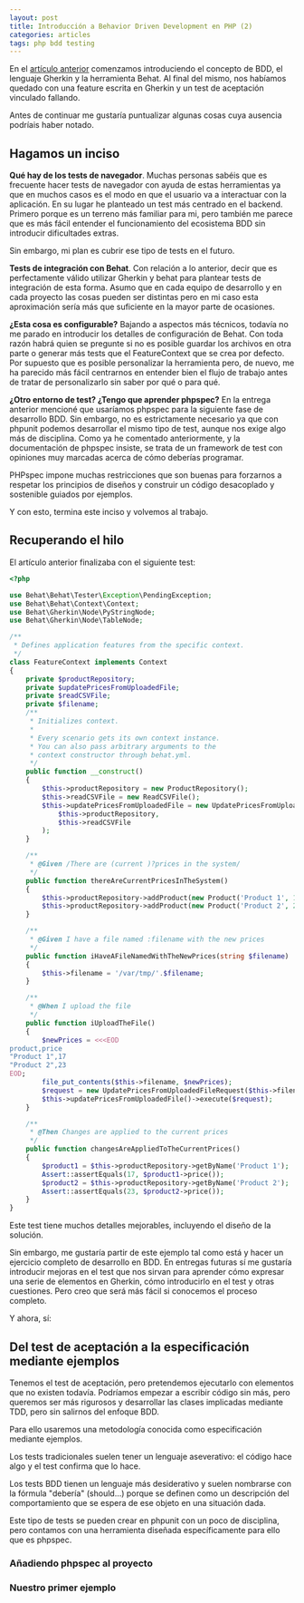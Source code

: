 ```yaml
---
layout: post
title: Introducción a Behavior Driven Development en PHP (2)
categories: articles
tags: php bdd testing
---
```


En el [artículo anterior](/2018-09-16-bdd-example-1) comenzamos introduciendo el concepto de BDD, el lenguaje Gherkin y la herramienta Behat. Al final del mismo, nos habíamos quedado con una feature escrita en Gherkin y un test de aceptación vinculado fallando.

Antes de continuar me gustaría puntualizar algunas cosas cuya ausencia podríais haber notado.

## Hagamos un inciso

**Qué hay de los tests de navegador**. Muchas personas sabéis que es frecuente hacer tests de navegador con ayuda de estas herramientas ya que en muchos casos es el modo en que el usuario va a interactuar con la aplicación. En su lugar he planteado un test más centrado en el backend. Primero porque es un terreno más familiar para mi, pero también me parece que es más fácil entender el funcionamiento del ecosistema BDD sin introducir dificultades extras.

Sin embargo, mi plan es cubrir ese tipo de tests en el futuro. 

**Tests de integración con Behat**. Con relación a lo anterior, decir que es perfectamente válido utilizar Gherkin y behat para plantear tests de integración de esta forma. Asumo que en cada equipo de desarrollo y en cada proyecto las cosas pueden ser distintas pero en mi caso esta aproximación sería más que suficiente en la mayor parte de ocasiones.

**¿Esta cosa es configurable?** Bajando a aspectos más técnicos, todavía no me parado en introducir los detalles de configuración de Behat. Con toda razón habrá quien se pregunte si no es posible guardar los archivos en otra parte o generar más tests que el FeatureContext que se crea por defecto. Por supuesto que es posible personalizar la herramienta pero, de nuevo, me ha parecido más fácil centrarnos en entender bien el flujo de trabajo antes de tratar de personalizarlo sin saber por qué o para qué.

**¿Otro entorno de test? ¿Tengo que aprender phpspec?** En la entrega anterior mencioné que usaríamos phpspec para la siguiente fase de desarrollo BDD. Sin embargo, no es estrictamente necesario ya que con phpunit podemos desarrollar el mismo tipo de test, aunque nos exige algo más de disciplina. Como ya he comentado anteriormente, y la documentación de phpspec insiste, se trata de un framework de test con opiniones muy marcadas acerca de cómo deberías programar.

PHPspec impone muchas restricciones que son buenas para forzarnos a respetar los principios de diseños y construir un código desacoplado y sostenible guiados por ejemplos. 

Y con esto, termina este inciso y volvemos al trabajo.

## Recuperando el hilo

El artículo anterior finalizaba con el siguiente test:

```php
<?php

use Behat\Behat\Tester\Exception\PendingException;
use Behat\Behat\Context\Context;
use Behat\Gherkin\Node\PyStringNode;
use Behat\Gherkin\Node\TableNode;

/**
 * Defines application features from the specific context.
 */
class FeatureContext implements Context
{
    private $productRepository;
    private $updatePricesFromUploadedFile;
    private $readCSVFile;
    private $filename;
    /**
     * Initializes context.
     *
     * Every scenario gets its own context instance.
     * You can also pass arbitrary arguments to the
     * context constructor through behat.yml.
     */
    public function __construct()
    {
        $this->productRepository = new ProductRepository();
        $this->readCSVFile = new ReadCSVFile();
        $this->updatePricesFromUploadedFile = new UpdatePricesFromUploadedFile(
            $this->productRepository,
            $this->readCSVFile
        );
    }

    /**
     * @Given /There are (current )?prices in the system/
     */
    public function thereAreCurrentPricesInTheSystem()
    {
        $this->productRepository->addProduct(new Product('Product 1', 15));
        $this->productRepository->addProduct(new Product('Product 2', 20));
    }

    /**
     * @Given I have a file named :filename with the new prices
     */
    public function iHaveAFileNamedWithTheNewPrices(string $filename)
    {
        $this->filename = '/var/tmp/'.$filename;
    }

    /**
     * @When I upload the file
     */
    public function iUploadTheFile()
    {
        $newPrices = <<<EOD
product,price
"Product 1",17
"Product 2",23
EOD;
        file_put_contents($this->filename, $newPrices);
        $request = new UpdatePricesFromUploadedFileRequest($this->filename);
        $this->updatePricesFromUploadedFile()->execute($request);
    }

    /**
     * @Then Changes are applied to the current prices
     */
    public function changesAreAppliedToTheCurrentPrices()
    {
        $product1 = $this->productRepository->getByName('Product 1');
        Assert::assertEquals(17, $product1->price());
        $product2 = $this->productRepository->getByName('Product 2');
        Assert::assertEquals(23, $product2->price());
    }
}
```

Este test tiene muchos detalles mejorables, incluyendo el diseño de la solución.

Sin embargo, me gustaría partir de este ejemplo tal como está y hacer un ejercicio completo de desarrollo en BDD. En entregas futuras sí me gustaría introducir mejoras en el test que nos sirvan para aprender cómo expresar una serie de elementos en Gherkin, cómo introducirlo en el test y otras cuestiones. Pero creo que será más fácil si conocemos el proceso completo.

Y ahora, sí:

## Del test de aceptación a la especificación mediante ejemplos

Tenemos el test de aceptación, pero pretendemos ejecutarlo con elementos que no existen todavía. Podríamos empezar a escribir código sin más, pero queremos ser más rigurosos y desarrollar las clases implicadas mediante TDD, pero sin salirnos del enfoque BDD.

Para ello usaremos una metodología conocida como especificación mediante ejemplos.

Los tests tradicionales suelen tener un lenguaje aseverativo: el código hace algo y el test confirma que lo hace. 

Los tests BDD tienen un lenguaje más desiderativo y suelen nombrarse con la fórmula "debería" (should...) porque se definen como un descripción del comportamiento que se espera de ese objeto en una situación dada.

Este tipo de tests se pueden crear en phpunit con un poco de disciplina, pero contamos con una herramienta diseñada específicamente para ello que es phpspec.

### Añadiendo phpspec al proyecto



### Nuestro primer ejemplo




